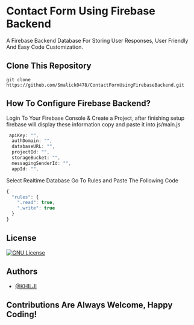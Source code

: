 # Contact Form Using Firebase Backend

A Firebase Backend Database For Storing User Responses, User Friendly And Easy Code Customization.

## Clone This Repository

```
git clone https://github.com/Smalick0478/ContactFormUsingFirebaseBackend.git
```

## How To Configure Firebase Backend?

Login To Your Firebase Console & Create a Project, after finishing setup firebase will
display these information copy and paste it into js/main.js

```javascript
 apiKey: "",
  authDomain: "",
  databaseURL: "",
  projectId: "",
  storageBucket: "",
  messagingSenderId: "",
  appId: "",
```

Select Realtime Database
Go To Rules and Paste The Following Code

```javascript
{
  "rules": {
    ".read": true,
    ".write": true
  }
}
```

## License

[![GNU License](https://img.shields.io/badge/license-GNU-blue.svg)](https://www.gnu.org/licenses/gpl-3.0.html)

## Authors

- [@KHILJI](https://www.github.com/Smalick0478)

## Contributions Are Always Welcome, Happy Coding!
